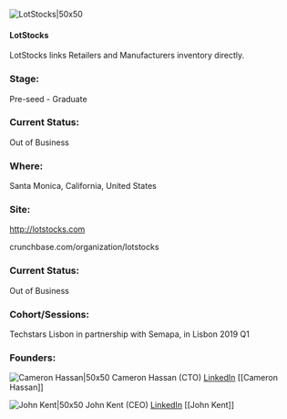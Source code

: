 

![LotStocks|50x50](https://apimg.techstars.com/connect/images/image_files/5c715b2f34a60d20a3000022/original/lotstocks.png)

#### LotStocks
LotStocks links Retailers and Manufacturers inventory directly.

### Stage: 
Pre-seed - Graduate 

### Current Status: 
Out of Business

### Where:
Santa Monica, California, United States

### Site:
http://lotstocks.com



crunchbase.com/organization/lotstocks

### Current Status: 
Out of Business

### Cohort/Sessions: 
Techstars Lisbon in partnership with Semapa, in Lisbon 2019 Q1

### Founders: 

![Cameron Hassan|50x50](http://s3.amazonaws.com/ts-accel-connect-uploads/images/image_files/5c715c3434a60d20a3000026/original/cameron.jpeg) Cameron Hassan (CTO) [LinkedIn](https://linkedin.com/in/cameron-hassan-bb289690) [[Cameron Hassan]]

![John Kent|50x50](http://s3.amazonaws.com/ts-accel-connect-uploads/images/image_files/5c715bc934a60d20a3000024/original/john.jpeg) John Kent (CEO) [LinkedIn](https://linkedin.com/in/johnkentfx) [[John Kent]]



